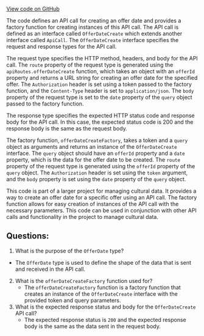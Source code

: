 [View code on GitHub](https://github.com/technologiestiftung/kulturdaten-frontend/blob/master/lib/api/routes/offer/date/create.ts)

The code defines an API call for creating an offer date and provides a factory function for creating instances of this API call. The API call is defined as an interface called `OfferDateCreate` which extends another interface called `ApiCall`. The `OfferDateCreate` interface specifies the request and response types for the API call. 

The request type specifies the HTTP method, headers, and body for the API call. The `route` property of the request type is generated using the `apiRoutes.offerDateCreate` function, which takes an object with an `offerId` property and returns a URL string for creating an offer date for the specified offer. The `Authorization` header is set using a token passed to the factory function, and the `Content-Type` header is set to `application/json`. The `body` property of the request type is set to the `date` property of the `query` object passed to the factory function.

The response type specifies the expected HTTP status code and response body for the API call. In this case, the expected status code is 200 and the response body is the same as the request body.

The factory function, `offerDateCreateFactory`, takes a token and a `query` object as arguments and returns an instance of the `OfferDateCreate` interface. The `query` object should have an `offerId` property and a `date` property, which is the data for the offer date to be created. The `route` property of the request type is generated using the `offerId` property of the `query` object. The `Authorization` header is set using the `token` argument, and the `body` property is set using the `date` property of the `query` object.

This code is part of a larger project for managing cultural data. It provides a way to create an offer date for a specific offer using an API call. The factory function allows for easy creation of instances of the API call with the necessary parameters. This code can be used in conjunction with other API calls and functionality in the project to manage cultural data.
## Questions: 
 1. What is the purpose of the `OfferDate` type?
   - The `OfferDate` type is used to define the shape of the data that is sent and received in the API call.
2. What is the `offerDateCreateFactory` function used for?
   - The `offerDateCreateFactory` function is a factory function that creates an instance of the `OfferDateCreate` interface with the provided token and query parameters.
3. What is the expected response status and body for the `OfferDateCreate` API call?
   - The expected response status is `200` and the expected response body is the same as the data sent in the request body.